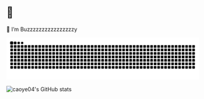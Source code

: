 
#  👋

💬 I’m Buzzzzzzzzzzzzzzzzy


<!-- snake -->
![snake](https://raw.githubusercontent.com/caoye04/caoye04/output/github-contribution-grid-snake.svg)


<!-- github - stats -->
![caoye04's GitHub stats](https://github-readme-stats.vercel.app/api?username=caoye04&count_private=true&show_icons=true)
